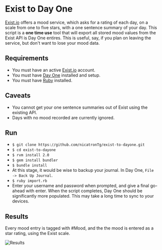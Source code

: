 # Exist to Day One

[Exist.io](https://exist.io/) offers a mood service, which asks for a rating of each day, on a scale from one to five stars, with a one sentence summary of your day. This script is a **one time use** tool that will export all stored mood values from the Exist API is Day One entires. This is useful, say, if you plan on leaving the service, but don't want to lose your mood data.

## Requirements

* You must have an active [Exist.io](https://exist.io/) account.
* You must have [Day One](https://itunes.apple.com/us/app/day-one/id422304217?mt=12) installed and setup.
* You must have [Ruby](https://rvm.io/rvm/install) installed.

## Caveats

* You cannot get your one sentence summaries out of Exist using the existing API.
* Days with no mood recorded are currently ignored.

## Run

* ```$ git clone https://github.com/nicatronTg/exist-to-dayone.git```
* ```$ cd exist-to-dayone```
* ```$ rvm install 2.0```
* ```$ gem install bundler```
* ```$ bundle install```
* At this stage, it would be wise to backup your journal. In Day One, ```File -> Back Up Journal```.
* ```$ ruby import.rb```
* Enter your username and password when prompted, and give a final go-ahead with enter. When the script completes, Day One should be significantly more populated. This may take a long time to sync to your devices.

## Results

Every mood entry is tagged with #Mood, and the the mood is entered as a star rating, using the Exist scale.

![Results](http://puu.sh/gJen7/6accf0a960.png)